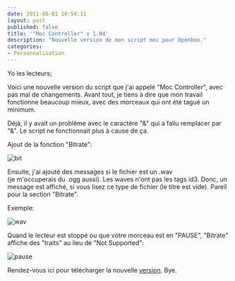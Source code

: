 ```yaml
---
date: 2011-06-01 10:54:11
layout: post
published: false
title: '"Moc Controller" v 1.04'
description: "Nouvelle version de mon script moc pour Openbox."
categories:
- Personnalisation
---
```


Yo les lecteurs;

Voici une nouvelle version du script que j'ai appelé "Moc Controller", avec pas mal de changements. Avant tout, je tiens à dire que mon travail fonctionne beaucoup mieux, avec des morceaux qui ont été tagué un minimum.

Déjà, il y avait un problème avec le caractère "&" qui a fallu remplacer par "&amp;". Le script ne fonctionnait plus à cause de ça.

<!-- more -->

Ajout de la fonction "Bitrate":

<img class="imgcenter" alt="bit" src="http://linuxien.legtux.org/uploads/images/2011/06/bitrate.png">

Ensuite, j'ai ajouté des messages si le fichier est un .wav (je m'occuperais du .ogg aussi). Les waves n'ont pas les tags id3. Donc, un message est affiché, si vous lisez ce type de fichier (le titre est vide). Pareil pour la section "Bitrate".

Exemple:

<img class="imgcenter" alt="wav" src="http://linuxien.legtux.org/uploads/images/2011/06/wave.png">

Quand le lecteur est stoppé ou que votre morceau est en "PAUSE", "Bitrate" affiche des "traits" au lieu de "Not Supported":

<img class="imgcenter" alt="pause" src="http://linuxien.legtux.org/uploads/images/2011/06/bitratepause.png">

Rendez-vous ici pour télécharger la nouvelle [version](https://raw.github.com/Ypnose/Madfiles/master/NEWmocinfo.sh). Bye.
